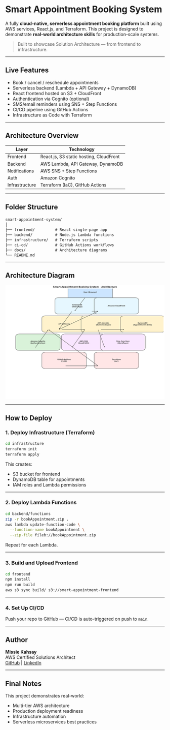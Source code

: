# Smart Appointment Booking System

A fully **cloud-native, serverless appointment booking platform** built using AWS services, React.js, and Terraform. This project is designed to demonstrate **real-world architecture skills** for production-scale systems.

> Built to showcase Solution Architecture — from frontend to infrastructure.

---

## Live Features

- Book / cancel / reschedule appointments  
- Serverless backend (Lambda + API Gateway + DynamoDB)  
- React frontend hosted on S3 + CloudFront  
- Authentication via Cognito (optional)  
- SMS/email reminders using SNS + Step Functions  
- CI/CD pipeline using GitHub Actions  
- Infrastructure as Code with Terraform  

---

## Architecture Overview

| Layer          | Technology                              |
| -------------- | --------------------------------------- |
| Frontend       | React.js, S3 static hosting, CloudFront |
| Backend        | AWS Lambda, API Gateway, DynamoDB       |
| Notifications  | AWS SNS + Step Functions                |
| Auth           | Amazon Cognito                          |
| Infrastructure | Terraform (IaC), GitHub Actions         |

---

## Folder Structure

```
smart-appointment-system/
│
├── frontend/         # React single-page app
├── backend/          # Node.js Lambda functions
├── infrastructure/   # Terraform scripts
├── ci-cd/            # GitHub Actions workflows
├── docs/             # Architecture diagrams
└── README.md
```

---

## Architecture Diagram

![architecture](docs/architecture.png)

---

## How to Deploy

### 1. Deploy Infrastructure (Terraform)
```bash
cd infrastructure
terraform init
terraform apply
```
This creates:
- S3 bucket for frontend  
- DynamoDB table for appointments  
- IAM roles and Lambda permissions  

---

### 2. Deploy Lambda Functions
```bash
cd backend/functions
zip -r bookAppointment.zip .
aws lambda update-function-code \
  --function-name bookAppointment \
  --zip-file fileb://bookAppointment.zip
```
Repeat for each Lambda.

---

### 3. Build and Upload Frontend
```bash
cd frontend
npm install
npm run build
aws s3 sync build/ s3://smart-appointment-frontend
```

---

### 4. Set Up CI/CD
Push your repo to GitHub — CI/CD is auto-triggered on push to `main`.

---

## Author

**Missie Kahsay**  
AWS Certified Solutions Architect  
[GitHub](https://github.com/MissieKahsay) | [LinkedIn](https://linkedin.com/in/missiekahsay)

---

## Final Notes

This project demonstrates real-world:  
- Multi-tier AWS architecture  
- Production deployment readiness  
- Infrastructure automation  
- Serverless microservices best practices  
